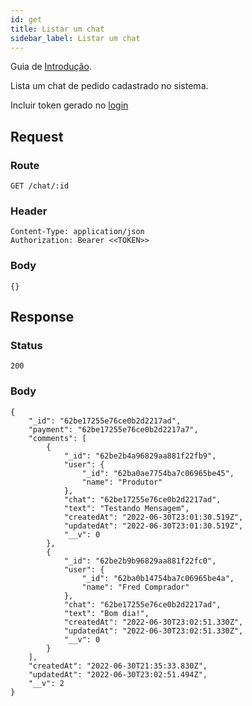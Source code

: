 ```yaml
---
id: get
title: Listar um chat
sidebar_label: Listar um chat
---
```


Guia de [Introdução](introduction.md).

Lista um chat de pedido cadastrado no sistema.

Incluir token gerado no [login](authentication)

## Request

### Route

    GET /chat/:id

### Header

    Content-Type: application/json
    Authorization: Bearer <<TOKEN>>

### Body

    {}

## Response

### Status

    200

### Body

    {
        "_id": "62be17255e76ce0b2d2217ad",
        "payment": "62be17255e76ce0b2d2217a7",
        "comments": [
            {
                "_id": "62be2b4a96829aa881f22fb9",
                "user": {
                    "_id": "62ba0ae7754ba7c06965be45",
                    "name": "Produtor"
                },
                "chat": "62be17255e76ce0b2d2217ad",
                "text": "Testando Mensagem",
                "createdAt": "2022-06-30T23:01:30.519Z",
                "updatedAt": "2022-06-30T23:01:30.519Z",
                "__v": 0
            },
            {
                "_id": "62be2b9b96829aa881f22fc0",
                "user": {
                    "_id": "62ba0b14754ba7c06965be4a",
                    "name": "Fred Comprador"
                },
                "chat": "62be17255e76ce0b2d2217ad",
                "text": "Bom dia!",
                "createdAt": "2022-06-30T23:02:51.330Z",
                "updatedAt": "2022-06-30T23:02:51.330Z",
                "__v": 0
            }
        ],
        "createdAt": "2022-06-30T21:35:33.830Z",
        "updatedAt": "2022-06-30T23:02:51.494Z",
        "__v": 2
    }